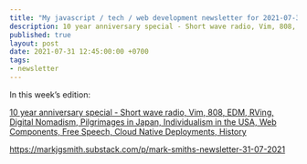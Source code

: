 ```yaml
---
title: "My javascript / tech / web development newsletter for 2021-07-31 is out!"
description: 10 year anniversary special - Short wave radio, Vim, 808, EDM, RVing, Digital Nomadism, Pilgrimages in Japan, Individualism in the USA, Web Components, Free Speech, Cloud Native Deployments, History
published: true
layout: post
date: 2021-07-31 12:45:00:00 +0700
tags:
- newsletter
---
```

In this week’s edition:

[10 year anniversary special - Short wave radio, Vim, 808, EDM, RVing, Digital Nomadism, Pilgrimages in Japan, Individualism in the USA, Web Components, Free Speech, Cloud Native Deployments, History](https://markjgsmith.substack.com/p/mark-smiths-newsletter-31-07-2021)

https://markjgsmith.substack.com/p/mark-smiths-newsletter-31-07-2021
